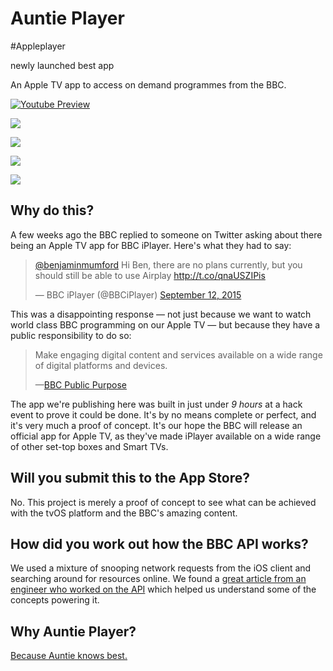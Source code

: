 # Auntie Player
#Appleplayer

newly launched best app

An Apple TV app to access on demand programmes from the BBC. 

[![Youtube Preview](Screenshots/Youtube.png)](https://www.youtube.com/watch?v=lXYbM_JDjWs)

![](Screenshots/S1.png)

![](Screenshots/S2.png)

![](Screenshots/S3.png)

![](Screenshots/S4.png)

## Why do this?

A few weeks ago the BBC replied to someone on Twitter asking about there being an Apple TV app for BBC iPlayer. Here's what they had to say:

<blockquote class="twitter-tweet" lang="en-gb"><p lang="en" dir="ltr"><a href="https://twitter.com/benjaminmumford">@benjaminmumford</a> Hi Ben, there are no plans currently, but you should still be able to use Airplay <a href="http://t.co/qnaUSZIPis">http://t.co/qnaUSZIPis</a></p>&mdash; BBC iPlayer (@BBCiPlayer) <a href="https://twitter.com/BBCiPlayer/status/642758870952222720">September 12, 2015</a></blockquote> 

This was a disappointing response — not just because we want to watch world class BBC programming on our Apple TV — but because they have a public responsibility to do so:

<blockquote>
	<p>Make engaging digital content and services available on a wide range of digital platforms and devices.</p>
	<p>&mdash;<a href="http://www.bbc.co.uk/aboutthebbc/insidethebbc/whoweare/publicpurposes/communication.html">BBC Public Purpose</a></p>
</blockquote>

The app we're publishing here was built in just under *9 hours* at a hack event to prove it could be done. It's by no means complete or perfect, and it's very much a proof of concept. It's our hope the BBC will release an official app for Apple TV, as they've made iPlayer available on a wide range of other set-top boxes and Smart TVs. 

## Will you submit this to the App Store?

No. This project is merely a proof of concept to see what can be achieved with the tvOS platform and the BBC's amazing content. 

## How did you work out how the BBC API works?

We used a mixture of snooping network requests from the iOS client and searching around for resources online. We found a [great article from an engineer who worked on the API](http://smethur.st/posts/176135860) which helped us understand some of the concepts powering it. 

## Why Auntie Player?

[Because Auntie knows best.](http://www.theguardian.com/notesandqueries/query/0,5753,-23572,00.html)
